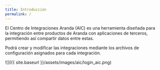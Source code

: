 ```yaml
---
title: Introducción
permalink: /
---
```


El Centro de Integraciones Aranda (AIC) es una herramienta diseñada para la integración entre productos de Aranda con aplicaciones de terceros, permitiendo así compartir datos entre estas.

Podrá crear y modificar las integraciones mediante los archivos de configuración asignados para cada integración.


 ![]({{ site.baseurl }}/assets/images/aic/login_aic.png)  
